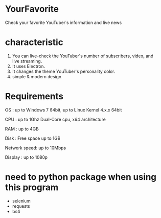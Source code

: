 # YourFavorite
Check your favorite YouTuber's information and live news

# characteristic
1. You can live-check the YouTuber's number of subscribers, video, and live streaming.
2. It uses Electron.
3. It changes the theme YouTuber's personality color.
4. simple & modern design.

# Requirements
OS : up to Windows 7 64bit, up to Linux Kernel 4.x.x 64bit

CPU : up to 1Ghz Dual-Core cpu, x64 architecture

RAM : up to 4GB

Disk : Free space up to 1GB

Network speed: up to 10Mbps

Display : up to 1080p

# need to python package when using this program
* selenium
* requests
* bs4
